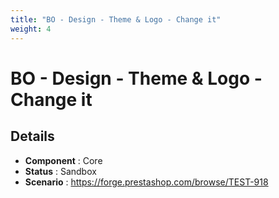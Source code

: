 ```yaml
---
title: "BO - Design - Theme & Logo - Change it"
weight: 4
---
```


# BO - Design - Theme & Logo - Change it
## Details
* **Component** : Core
* **Status** : Sandbox
* **Scenario** : https://forge.prestashop.com/browse/TEST-918

